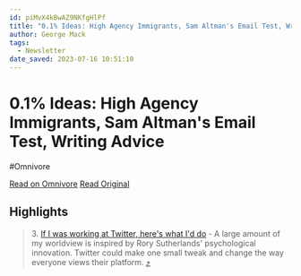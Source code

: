```yaml
---
id: piMvX4kBwAZ9NKfgHlPf
title: "0.1% Ideas: High Agency Immigrants, Sam Altman's Email Test, Writing Advice"
author: George Mack
tags:
  - Newsletter
date_saved: 2023-07-16 10:51:10
---
```


# 0.1% Ideas: High Agency Immigrants, Sam Altman's Email Test, Writing Advice
#Omnivore

[Read on Omnivore](https://omnivore.app/me/0-1-ideas-high-agency-immigrants-sam-altman-s-email-test-writing-1895f2f1e74)
[Read Original](https://omnivore.app/no_url?q=f33b37d7-c8e0-46c1-8971-c1fae4b337b5)

## Highlights

> 3\. [If I was working at Twitter, here's what I'd do](https://click.convertkit-mail.com/zluee8e8xpfnh4em00guph0/25h2hoh2g6307mf3/aHR0cHM6Ly90d2l0dGVyLmNvbS9nZW9yZ2VfX21hY2svc3RhdHVzLzE2NzkzOTU2OTc3MDE4MTQyNzI%5Fcz0yMA==) \- A large amount of my worldview is inspired by Rory Sutherlands' psychological innovation. Twitter could make one small tweak and change the way everyone views their platform. [⤴️](https://omnivore.app/me/0-1-ideas-high-agency-immigrants-sam-altman-s-email-test-writing-1895f2f1e74#e3de603a-e7e6-4ba7-93f2-6ee36fc88aba) 

